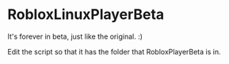 # RobloxLinuxPlayerBeta
It's forever in beta, just like the original. :)

Edit the script so that it has the folder that RobloxPlayerBeta is in.
